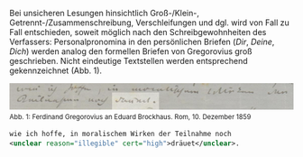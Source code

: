 Bei unsicheren Lesungen hinsichtlich Groß-/Klein-, Getrennt-/Zusammenschreibung, Verschleifungen und dgl. wird von Fall zu Fall entschieden, soweit möglich nach den Schreibgewohnheiten des Verfassers: Personalpronomina in den persönlichen Briefen (*Dir*, *Deine*, *Dich*) werden analog den formellen Briefen von Gregorovius groß geschrieben. Nicht eindeutige Textstellen werden entsprechend gekennzeichnet (Abb. 1).

![](img/unsichere-lesarten-1.png)
<small>Abb. 1: Ferdinand Gregorovius an Eduard Brockhaus. Rom, 10. Dezember 1859</small>

```xml
wie ich hoffe, in moralischem Wirken der Teilnahme noch 
<unclear reason="illegible" cert="high">dräuet</unclear>.
```
